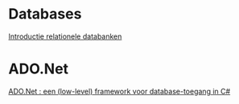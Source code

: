 # Databases

[Introductie relationele databanken](Database/Intro.md)

# ADO.Net

[ADO.Net : een (low-level) framework voor database-toegang in C#](CSharp/ADONetInterfaces.md)
